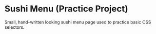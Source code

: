# Sushi Menu (Practice Project)

Small, hand-written looking sushi menu page used to practice basic CSS selectors.
